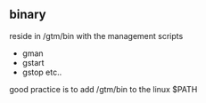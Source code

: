 ## binary
reside in /gtm/bin with the management scripts
- gman
- gstart
- gstop 
etc..


good practice is to add /gtm/bin to the linux $PATH
